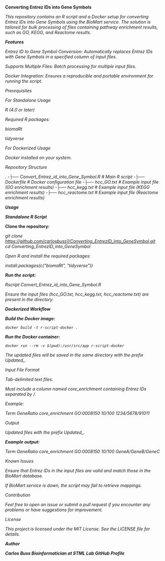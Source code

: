 **Converting Entrez IDs into Gene Symbols**

*This repository contains an R script and a Docker setup for converting Entrez IDs into Gene Symbols using the BioMart service. The solution is tailored for bulk processing of files containing pathway enrichment results, such as GO, KEGG, and Reactome results.*

***Features***

*Entrez ID to Gene Symbol Conversion: Automatically replaces Entrez IDs with Gene Symbols in a specified column of input files.*

*Supports Multiple Files: Batch processing for multiple input files.*

*Docker Integration: Ensures a reproducible and portable environment for running the script.*

*Prerequisites*

*For Standalone Usage*

*R (4.0 or later)*

*Required R packages:*

  *biomaRt*

*tidyverse*

*For Dockerized Usage*

*Docker installed on your system.*

*Repository Structure*

*.*
-*├── Convert_Entrez_id_into_Gene_Symbol.R   # Main R script*
*-├── Dockerfile                             # Docker configuration file*
*-├── hcc_GO.txt                             # Example input file (GO enrichment results)*
*-├── hcc_kegg.txt                           # Example input file (KEGG enrichment results)*
*-├── hcc_reactome.txt                       # Example input file (Reactome enrichment results)*

***Usage***

***Standalone R Script***

**Clone the repository:**

  *git clone https://github.com/carlosbuss1/Converting_EntrezID_into_GeneSymbol.git*
*cd Converting_EntrezID_into_GeneSymbol*

*Open R and install the required packages:*

  *install.packages(c("biomaRt", "tidyverse"))*

***Run the script:***

  *Rscript Convert_Entrez_id_into_Gene_Symbol.R*

*Ensure the input files (hcc_GO.txt, hcc_kegg.txt, hcc_reactome.txt) are present in the directory.*

***Dockerized Workflow***

***Build the Docker image:***

  *`docker build -t r-script-docker .`*

***Run the Docker container:***

  *`docker run --rm -v $(pwd):/usr/src/app r-script-docker`*

*The updated files will be saved in the same directory with the prefix Updated_.*

*Input File Format*

*Tab-delimited text files.*

*Must include a column named core_enrichment containing Entrez IDs separated by /.*

*Example:*

  *Term	GeneRatio	core_enrichment*
*GO:0008150	10/100	1234/5678/91011*

*Output*

*Updated files with the prefix Updated_.*

***Example output:***

  *Term	GeneRatio	core_enrichment*
*GO:0008150	10/100	GeneA/GeneB/GeneC*

*Known Issues*

*Ensure that Entrez IDs in the input files are valid and match those in the BioMart database.*

*If BioMart service is down, the script may fail to retrieve mappings.*

*Contribution*

*Feel free to open an issue or submit a pull request if you encounter any problems or have suggestions for improvement.*

*License*

*This project is licensed under the MIT License. See the LICENSE file for details.*

***Author***

***Carlos Buss Bioinformatician at STML Lab GitHub Profile***

